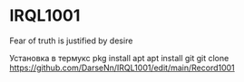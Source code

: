 # IRQL1001
Fear of truth is justified by desire 

Установка в термукс
pkg install apt
apt install git
git clone https://github.com/DarseNn/IRQL1001/edit/main/Record1001
